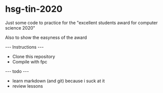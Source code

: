 # hsg-tin-2020
Just some code to practice for the "excellent students award for computer science 2020"

Also to show the easyness of the award

--- Instructions ---
- Clone this repository
- Compile with fpc

--- todo ---
- learn markdown (and git) because i suck at it
- review lessons
